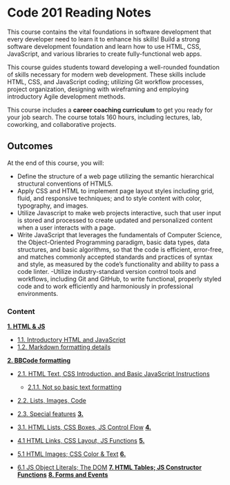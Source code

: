 # Code 201 Reading Notes

This course contains the vital foundations in software development that every developer need to learn it 
to enhance his skills!
Build a strong software development foundation and learn how to use HTML, CSS, JavaScript, and various libraries to create fully-functional web apps.

This course guides students toward developing a well-rounded foundation of skills necessary for modern web development. These skills include HTML, CSS, and JavaScript coding; utilizing Git workflow processes, project organization, designing with wireframing and employing introductory Agile development methods.

This course includes a **career coaching curriculum** to get you ready for your job search. The course totals 160 hours, including lectures, lab, coworking, and collaborative projects.

## Outcomes
At the end of this course, you will:

- Define the structure of a web page utilizing the semantic hierarchical structural conventions of HTML5.
- Apply CSS and HTML to implement page layout styles including grid, fluid, and responsive techniques; and to style content with color, typography, and images.
- Utilize Javascript to make web projects interactive, such that user input is stored and processed to create updated and personalized content when a user interacts with a page.
- Write JavaScript that leverages the fundamentals of Computer Science, the Object-Oriented Programming paradigm, basic data types, data structures, and basic algorithms, so that the code is efficient, error-free, and matches commonly accepted standards and practices of syntax and style, as measured by the code’s functionality and ability to pass a code linter.
-Utilize industry-standard version control tools and workflows, including Git and GitHub, to write functional, properly styled code and to work efficiently and harmoniously in professional environments.

### Content 
**[1. HTML & JS](#heading--1)**

  * [1.1. Introductory HTML and JavaScript](#heading--1-1)
  * [1.2. Markdown formatting details](#heading--1-2)

**[2. BBCode formatting](#heading--2)**

  * [2.1.  HTML Text, CSS Introduction, and Basic JavaScript Instructions](#heading--2-1)

      * [2.1.1. Not so basic text formatting](#heading--2-1-1)

  * [2.2. Lists, Images, Code](#heading--2-2)
  * [2.3. Special features](#heading--2-3)
**[3.](#heading--3)**
* [3.1.  HTML Lists, CSS Boxes, JS Control Flow](#heading--3-1)
**[4.](#heading--4)**
* [4.1 HTML Links, CSS Layout, JS Functions](#heading--4-1)
**[5.](#heading--5)**
* [5.1 HTML Images; CSS Color & Text](#heading--5-1)
**[6.](#heading--6)**
* [6.1 JS Object Literals; The DOM](#heading--6-1)
**[7. HTML Tables; JS Constructor Functions](#heading--7)**
**[8. Forms and Events](#heading--8)**



